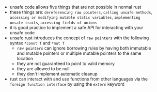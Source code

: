 -  unsafe code allows five things that are not possible in normal rust
-  these things are: `dereferencing raw pointers`, `calling unsafe methods`, `accessing or modifying mutable static variables`, `implementing unsafe traits`, `accessing fields of unions`
-  it is good practice to implement a safe API for interacting with your unsafe code
-  unsafe rust introduces the concept of `raw pointers` with the following syntax `*const T` and `*mut T`
   -  `raw pointers` can ignore borrowing rules by having both immutable and mutable pointers or multiple mutable pointers to the same location
   -  they are not guaranteed to point to valid memory
   -  they are allowed to be null
   -  they don't implement automatic cleanup
-  rust can interact with and use functions from other languages via the `foreign function interface` by using the `extern` keyword
